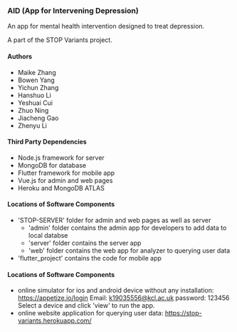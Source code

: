 ### AID (App for Intervening Depression)
An app for mental health intervention designed to treat depression.

A part of the STOP Variants project.

#### Authors
- Maike Zhang
- Bowen Yang
- Yichun Zhang
- Hanshuo Li
- Yeshuai Cui
- Zhuo Ning
- Jiacheng Gao
- Zhenyu Li

#### Third Party Dependencies
- Node.js framework for server
- MongoDB for database
- Flutter framework for mobile app
- Vue.js for admin and web pages
- Heroku and MongoDB ATLAS

#### Locations of Software Components
- 'STOP-SERVER' folder for admin and web pages as well as server
  - 'admin' folder contains the admin app for developers to add data to local databse
  - 'server' folder contains the server app
  - 'web' folder contains the web app for analyzer to querying user data
- 'flutter_project' contains the code for mobile app

#### Locations of Software Components
- online simulator for ios and android device without any installation: https://appetize.io/login Email: k19035556@kcl.ac.uk password: 123456 Select a device and click 'view' to run the app.
- online website application for querying user data: https://stop-variants.herokuapp.com/
